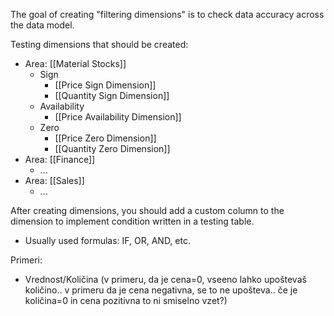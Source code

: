 The goal of creating "filtering dimensions" is to check data accuracy across the data model.

Testing dimensions that should be created:
- Area: [[Material Stocks]] 
	- Sign
		- [[Price Sign Dimension]]
		- [[Quantity Sign Dimension]]
	- Availability
		- [[Price Availability Dimension]]
	- Zero
		- [[Price Zero Dimension]]
		- [[Quantity Zero Dimension]]
- Area: [[Finance]]
	- ...
- Area: [[Sales]]
	- ...

After creating dimensions, you should add a custom column to the dimension to implement condition written in a testing table.
- Usually used formulas: IF, OR, AND, etc.


Primeri:
- Vrednost/Količina (v primeru, da je cena=0, vseeno lahko upoštevaš količino.. v primeru da je cena negativna, se to ne upošteva.. če je količina=0 in cena pozitivna to ni smiselno vzet?)